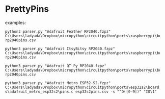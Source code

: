 # PrettyPins

examples:

```
python3 parser.py "Adafruit Feather RP2040.fzpz" C:\Users\ladyada\Dropbox\micropython\circuitpython\ports\raspberrypi\boards\adafruit_feather_rp2040\pins.c rp2040pins.csv
```

```
python3 parser.py "Adafruit ItsyBitsy RP2040.fzpz" C:\Users\ladyada\Dropbox\micropython\circuitpython\ports\raspberrypi\boards\adafruit_feather_rp2040\pins.c rp2040pins.csv
```

```
python3 parser.py "Adafruit QT Py RP2040.fzpz" C:\Users\ladyada\Dropbox\micropython\circuitpython\ports\raspberrypi\boards\adafruit_qtpy_rp2040\pins.c rp2040pins.csv
```

```python3 parser.py "Adafruit Metro ESP32-S2.fzpz" C:\Users\ladyada\Dropbox\micropython\circuitpython\ports\esp32s2\boards\adafruit_metro_esp32s2\pins.c esp32s2pins.csv -s "^D([0-9])" "IO\1"```